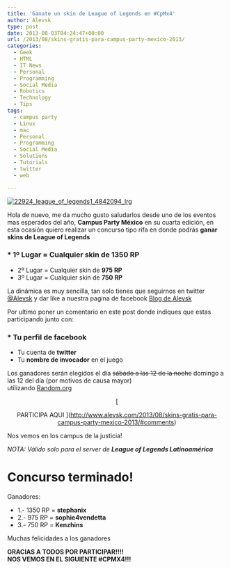 ```yaml
---
title: 'Ganate un skin de League of Legends en #CpMx4'
author: Alevsk
type: post
date: 2013-08-03T04:24:47+00:00
url: /2013/08/skins-gratis-para-campus-party-mexico-2013/
categories:
  - Geek
  - HTML
  - IT News
  - Personal
  - Programming
  - Social Media
  - Robotics
  - Technology
  - Tips
tags:
  - campus party
  - Linux
  - mac
  - Personal
  - Programming
  - Social Media
  - Solutions
  - Tutorials
  - twitter
  - web

---
```

[![22924_league_of_legends1_4842094_lrg](/images/22924_league_of_legends1_4842094_lrg.jpg)](http://www.alevsk.com/2013/08/skins-gratis-para-campus-party-mexico-2013/22924_league_of_legends1_4842094_lrg/)

Hola de nuevo, me da mucho gusto saludarlos desde uno de los eventos mas esperados del año, **Campus Party México** en su cuarta edición, en esta ocasión quiero realizar un concurso tipo rifa en donde podrás **ganar skins de League of Legends**

###   * 1º Lugar = Cualquier skin de **1350 RP**
  * 2º Lugar = Cualquier skin de **975 RP**
  * 3º Lugar = Cualquier skin de **750 RP**

La dinámica es muy sencilla, tan solo tienes que seguirnos en twitter [@Alevsk][1] y dar like a nuestra pagina de facebook [Blog de Alevsk][2]

Por ultimo poner un comentario en este post donde indiques que estas participando junto con:

###   * Tu perfil de **facebook**
  * Tu cuenta de **twitter**
  * Tu **nombre de invocador** en el juego

Los ganadores serán elegidos el día <del>sábado a las 12 de la noche</del> domingo a las 12 del día (por motivos de causa mayor)  
utilizando [Random.org][3]

<center>
[

PARTICIPA AQUI
](http://www.alevsk.com/2013/08/skins-gratis-para-campus-party-mexico-2013/#comments)
</center>

Nos vemos en los campus de la justicia!

<div class="demobox">
<em>NOTA: Válido solo para el server de <strong>League of Legends Latinoamérica</strong></em>
</div>

# Concurso terminado!

Ganadores:

  * 1.- 1350 RP = **stephanix**
  * 2.- 975 RP = **sophie4vendetta**
  * 3.- 750 RP = **Kenzhins**

Muchas felicidades a los ganadores



**GRACIAS A TODOS POR PARTICIPAR!!!!  
NOS VEMOS EN EL SIGUIENTE #CPMX4!!!**

 [1]: https://twitter.com/Alevsk
 [2]: https://www.facebook.com/pages/Blog-de-Alevsk/101808703206646
 [3]: http://www.random.org/